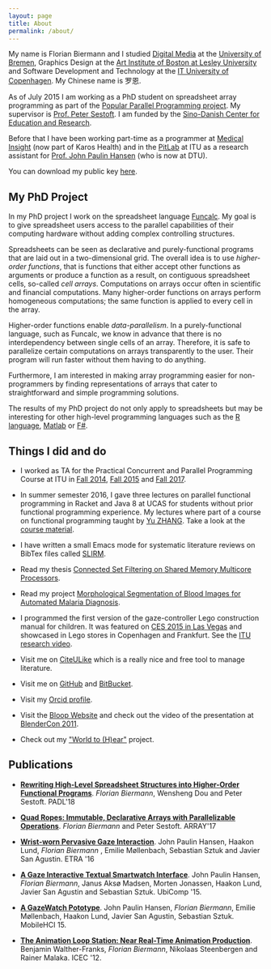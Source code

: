 ```yaml
---
layout: page
title: About
permalink: /about/
---
```


My name is Florian Biermann and I studied [Digital Media](http://digitalmedia-bremen.de/en) at the [University of Bremen](http://uni-bremen.de/), Graphics Design at the [Art Institute of Boston at Lesley University](http://www.lesley.edu/college-art-and-design/) and Software Development and Technology at the [IT University of Copenhagen](https://itu.dk).  My Chinese name is 罗恩.

As of July 2015 I am working as a PhD student on spreadsheet array programming as part of the [Popular Parallel Programming project](https://itu.dk/people/sestoft/p3).  My supervisor is [Prof. Peter Sestoft](https://itu.dk/people/sestoft).  I am funded by the [Sino-Danish Center for Education and Research](http://sinodanishcenter.com).

Before that I have been working part-time as a programmer at [Medical Insight](http://www.medical-insight.com/) (now part of Karos Health) and in the [PitLab](http://pitlab.itu.dk/) at ITU as a research assistant for [Prof. John Paulin Hansen](https://www.linkedin.com/in/johnpaulinhansen) (who is now at DTU).

You can download my public key [here](https://itu.dk/people/fbie/fbie_pubkey.asc).


## My PhD Project ##

In my PhD project I work on the spreadsheet language [Funcalc](http://www.itu.dk/people/sestoft/funcalc/).  My goal is to give spreadsheet users access to the parallel capabilities of their computing hardware without adding complex controlling structures.

Spreadsheets can be seen as declarative and purely-functional programs that are laid out in a two-dimensional grid.  The overall idea is to use *higher-order functions*, that is functions that either accept other functions as arguments or produce a function as a result, on contiguous spreadsheet cells, so-called *cell arrays*.  Computations on arrays occur often in scientific and financial computations. Many higher-order functions on arrays perform homogeneous computations; the same function is applied to every cell in the array.

Higher-order functions enable *data-parallelism*.  In a purely-functional language, such as Funcalc, we know in advance that there is no interdependency between single cells of an array.  Therefore, it is safe to parallelize certain computations on arrays transparently to the user.  Their program will run faster without them having to do anything.

Furthermore, I am interested in making array programming easier for non-programmers by finding representations of arrays that cater to straightforward and simple programming solutions.

The results of my PhD project do not only apply to spreadsheets but may be interesting for other high-level programming languages such as the [R language](https://www.r-project.org/), [Matlab](http://www.mathworks.com/products/matlab/) or [F#](http://fsharp.org/).


## Things I did and do ##

- I worked as TA for the Practical Concurrent and Parallel Programming Course at ITU in [Fall 2014](http://www.itu.dk/people/sestoft/itu/PCPP/E2014/), [Fall 2015](http://www.itu.dk/people/sestoft/itu/PCPP/E2015/) and [Fall 2017](http://itu.dk/people/rikj/PCPP2017/).

- In summer semester 2016, I gave three lectures on parallel functional programming in Racket and Java 8 at UCAS for students without prior functional programming experience.  My lectures where part of a course on functional programming taught by [Yu ZHANG](http://lcs.ios.ac.cn/~yzhang).  Take a look at the [course material](https://github.com/fbie/parallel-functional-lectures).

- I have written a small Emacs mode for systematic literature reviews on BibTex files called [SLIRM](https://github.com/fbie/slirm).

- Read my thesis [Connected Set Filtering on Shared Memory Multicore Processors](https://itu.dk/people/fbie/thesis.pdf).

- Read my project [Morphological Segmentation of Blood Images for Automated Malaria Diagnosis](https://itu.dk/people/fbie/morphological_segmentation_malaria.pdf).

- I programmed the first version of the gaze-controller Lego construction manual for children.  It was featured on [CES 2015 in Las Vegas](https://www.youtube.com/watch?v=WgpbtsK7a88) and showcased in Lego stores in Copenhagen and Frankfurt.  See the [ITU research video](https://www.youtube.com/watch?v=vLMaMqkISR0).

- Visit me on [CiteULike](http://citeulike.org/user/fbie) which is a really nice and free tool to manage literature.

- Visit me on [GitHub](https://github.com/fbie) and [BitBucket](https://bitbucket.org/fbie).

- Visit my [Orcid profile](http://orcid.org/0000-0002-5814-3202).

- Visit the [Bloop Website](http://dm.tzi.de/bloop/) and check out the video of the presentation at [BlenderCon 2011](https://www.youtube.com/watch?v=Uwm57iTytZs).

- Check out my ["World to (H)ear"](https://vimeo.com/13737427) project.


## Publications ##

-   **[Rewriting High-Level Spreadsheet Structures into Higher-Order Functional Programs](https://doi.org/10.1007/978-3-319-73305-0_2)**.
    *Florian Biermann*, Wensheng Dou and Peter Sestoft.
    PADL'18


-   **[Quad Ropes: Immutable, Declarative Arrays with Parallelizable Operations](http://dl.acm.org/citation.cfm?id=3091971)**.
    *Florian Biermann* and Peter Sestoft.
    ARRAY'17


-   **[Wrist-worn Pervasive Gaze Interaction](http://dx.doi.org/10.1145/2857491.2857514)**.
    John Paulin Hansen, Haakon Lund, *Florian Biermann* , Emilie Møllenbach, Sebastian Sztuk and Javier San Agustin.
    ETRA '16


-   **[A Gaze Interactive Textual Smartwatch Interface](http://dx.doi.org/10.1145/2800835.2804332)**.
    John Paulin Hansen, *Florian Biermann*, Janus Aksø Madsen, Morten Jonassen, Haakon Lund, Javier San Agustin and Sebastian Sztuk.
    UbiComp '15.


-   **[A GazeWatch Pototype](http://dx.doi.org/10.1145/2786567.2792899)**.
    John Paulin Hansen, *Florian Biermann*, Emilie Møllenbach, Haakon Lund, Javier San Agustin, Sebastian Sztuk.
    MobileHCI 15.


-   **[The Animation Loop Station: Near Real-Time Animation Production](http://dx.doi.org/10.1007/978-3-642-33542-6_55)**.
    Benjamin Walther-Franks, *Florian Biermann*, Nikolaas Steenbergen and Rainer Malaka.
    ICEC '12.
